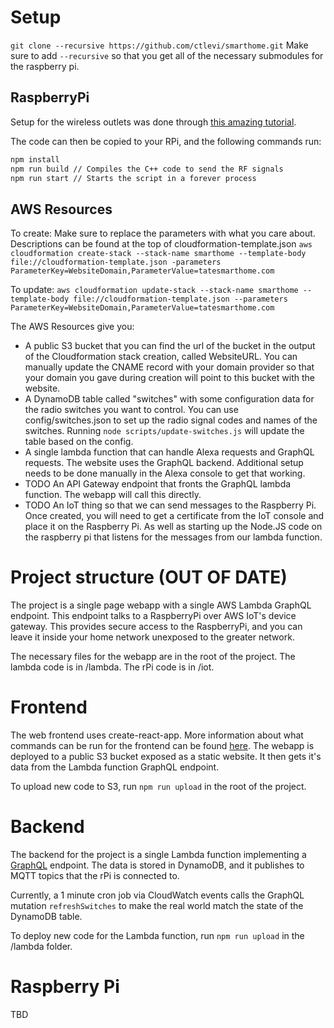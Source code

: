 # Setup
`git clone --recursive https://github.com/ctlevi/smarthome.git`
Make sure to add `--recursive` so that you get all of the necessary submodules for the raspberry pi.

## RaspberryPi
Setup for the wireless outlets was done through [this amazing tutorial](https://www.samkear.com/hardware/control-power-outlets-wirelessly-raspberry-pi).

The code can then be copied to your RPi, and the following commands run:
```bash
npm install
npm run build // Compiles the C++ code to send the RF signals
npm run start // Starts the script in a forever process
```

## AWS Resources
To create:
Make sure to replace the parameters with what you care about. Descriptions can be found at the top of cloudformation-template.json
`aws cloudformation create-stack --stack-name smarthome --template-body file://cloudformation-template.json -parameters ParameterKey=WebsiteDomain,ParameterValue=tatesmarthome.com`

To update:
`aws cloudformation update-stack --stack-name smarthome --template-body file://cloudformation-template.json --parameters ParameterKey=WebsiteDomain,ParameterValue=tatesmarthome.com`

The AWS Resources give you:
* A public S3 bucket that you can find the url of the bucket in the output of the Cloudformation stack creation, called WebsiteURL. You can manually update the CNAME record with your domain provider so that your domain you gave during creation will point to this bucket with the website.
* A DynamoDB table called "switches" with some configuration data for the radio switches you want to control. You can use config/switches.json to set up the radio signal codes and names of the switches. Running `node scripts/update-switches.js` will update the table based on the config.
* A single lambda function that can handle Alexa requests and GraphQL requests. The website uses the GraphQL backend. Additional setup needs to be done manually in the Alexa console to get that working.
* TODO An API Gateway endpoint that fronts the GraphQL lambda function. The webapp will call this directly.
* TODO An IoT thing so that we can send messages to the Raspberry Pi. Once created, you will need to get a certificate from the IoT console and place it on the Raspberry Pi. As well as starting up the Node.JS code on the raspberry pi that listens for the messages from our lambda function.

# Project structure (OUT OF DATE)
The project is a single page webapp with a single AWS Lambda GraphQL endpoint. This endpoint talks to a RaspberryPi over
AWS IoT's device gateway. This provides secure access to the RaspberryPi, and you can leave it inside your home network
unexposed to the greater network.

The necessary files for the webapp are in the root of the project. The lambda code is in /lambda. The rPi code is in /iot.

# Frontend
The web frontend uses create-react-app. More information about what commands can be run for the frontend can be found
[here](https://github.com/facebookincubator/create-react-app/blob/master/packages/react-scripts/template/README.md).
The webapp is deployed to a public S3 bucket exposed as a static website. It then gets it's data from the Lambda function
GraphQL endpoint.

To upload new code to S3, run `npm run upload` in the root of the project.

# Backend
The backend for the project is a single Lambda function implementing a [GraphQL](http://graphql.org/) endpoint. The data
is stored in DynamoDB, and it publishes to MQTT topics that the rPi is connected to.

Currently, a 1 minute cron job via CloudWatch events calls the GraphQL mutation `refreshSwitches` to make the real world
match the state of the DynamoDB table.

To deploy new code for the Lambda function, run `npm run upload` in the /lambda folder.

# Raspberry Pi
TBD



